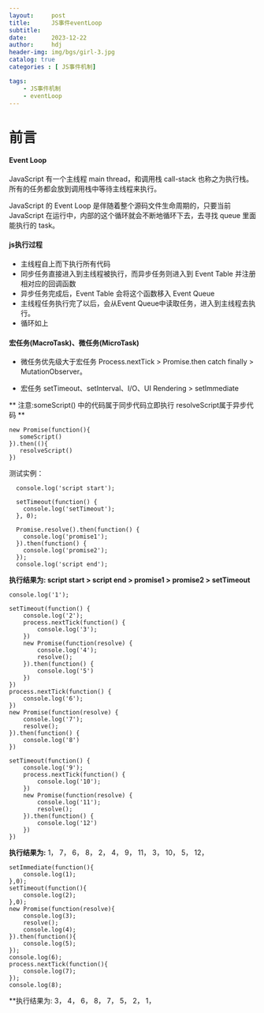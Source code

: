 ```yaml
---
layout:     post
title:      JS事件eventLoop
subtitle:   
date:       2023-12-22
author:     hdj
header-img: img/bgs/girl-3.jpg
catalog: true
categories : [ JS事件机制]

tags:
    - JS事件机制
    - eventLoop
---
```



# 前言
#### Event Loop
  JavaScript 有一个主线程 main thread，和调用栈 call-stack 也称之为执行栈。所有的任务都会放到调用栈中等待主线程来执行。
  
  JavaScript 的 Event Loop 是伴随着整个源码文件生命周期的，只要当前 JavaScript 在运行中，内部的这个循环就会不断地循环下去，去寻找 queue 里面能执行的 task。
#### js执行过程
* 主线程自上而下执行所有代码
* 同步任务直接进入到主线程被执行，而异步任务则进入到 Event Table 并注册相对应的回调函数
* 异步任务完成后，Event Table 会将这个函数移入 Event Queue
* 主线程任务执行完了以后，会从Event Queue中读取任务，进入到主线程去执行。
* 循环如上

#### 宏任务(MacroTask)、微任务(MicroTask)
 
 * 微任务优先级大于宏任务 Process.nextTick > Promise.then catch finally > MutationObserver。
 
 * 宏任务  setTimeout、setInterval、I/O、UI Rendering > setImmediate


** 注意:someScript() 中的代码属于同步代码立即执行  resolveScript属于异步代码 **

    new Promise(function(){  
       someScript()
    }).then((){
       resolveScript()
    })
    
测试实例：

      console.log('script start');
      
      setTimeout(function() {
        console.log('setTimeout');
      }, 0);
      
      Promise.resolve().then(function() {
        console.log('promise1');
      }).then(function() {
        console.log('promise2');
      });
      console.log('script end');  
      
   **执行结果为: script start > script end > promise1 > promise2  > setTimeout**


    console.log('1');
    
    setTimeout(function() {
        console.log('2');
        process.nextTick(function() {
            console.log('3');
        })
        new Promise(function(resolve) {
            console.log('4');
            resolve();
        }).then(function() {
            console.log('5')
        })
    })
    process.nextTick(function() {
        console.log('6');
    })
    new Promise(function(resolve) {
        console.log('7');
        resolve();
    }).then(function() {
        console.log('8')
    })
    
    setTimeout(function() {
        console.log('9');
        process.nextTick(function() {
            console.log('10');
        })
        new Promise(function(resolve) {
            console.log('11');
            resolve();
        }).then(function() {
            console.log('12')
        })
    })

**执行结果为:** 
           1，
           7，
           6，
           8，
           2，
           4，
           9，
           11，
           3，
           10，
           5，
           12，


    setImmediate(function(){
        console.log(1);
    },0);
    setTimeout(function(){
        console.log(2);
    },0);
    new Promise(function(resolve){
        console.log(3);
        resolve();
        console.log(4);
    }).then(function(){
        console.log(5);
    });
    console.log(6);
    process.nextTick(function(){
        console.log(7);
    });
    console.log(8);
    
  **执行结果为: 
             3，
             4，
             6，
             8，
             7，
             5，
             2，
             1，
